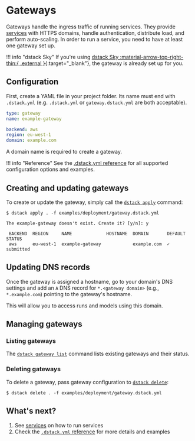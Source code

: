 # Gateways

Gateways handle the ingress traffic of running services.
They provide [services](services.md) with HTTPS domains, handle authentication, distribute load, and perform auto-scaling.
In order to run a service, you need to have at least one gateway set up.

!!! info "dstack Sky"
    If you're using [dstack Sky :material-arrow-top-right-thin:{ .external }](https://sky.dstack.ai){:target="_blank"},
    the gateway is already set up for you.

## Configuration

First, create a YAML file in your project folder. Its name must end with `.dstack.yml` (e.g. `.dstack.yml` or `gateway.dstack.yml`
are both acceptable).

<div editor-title="gateway.dstack.yml"> 

```yaml
type: gateway
name: example-gateway

backend: aws
region: eu-west-1
domain: example.com
```

</div>

A domain name is required to create a gateway.

!!! info "Reference"
    See the [.dstack.yml reference](../reference/dstack.yml/gateway.md)
    for all supported configuration options and examples.

## Creating and updating gateways

To create or update the gateway, simply call the [`dstack apply`](../reference/cli/index.md#dstack-apply) command:

<div class="termy">

```shell
$ dstack apply . -f examples/deployment/gateway.dstack.yml

The example-gateway doesn't exist. Create it? [y/n]: y

 BACKEND  REGION     NAME             HOSTNAME  DOMAIN       DEFAULT  STATUS
 aws      eu-west-1  example-gateway            example.com  ✓        submitted

```

</div>

## Updating DNS records

Once the gateway is assigned a hostname, go to your domain's DNS settings
and add an `A` DNS record for `*.<gateway domain>` (e.g., `*.example.com`) pointing to the gateway's hostname.

This will allow you to access runs and models using this domain.

## Managing gateways

### Listing gateways

The [`dstack gateway list`](../reference/cli/index.md#dstack-gateway-list) command lists existing gateways and their status.

### Deleting gateways

To delete a gateway, pass gateway configuration to [`dstack delete`](../reference/cli/index.md#dstack-delete):

<div class="termy">

```shell
$ dstack delete . -f examples/deployment/gateway.dstack.yml
```

</div>

[//]: # (TODO: Ellaborate on default`)

[//]: # (TODO: ## Accessing endpoints)

## What's next?

1. See [services](../services.md) on how to run services
2. Check the [`.dstack.yml` reference](../reference/dstack.yml/gateway.md) for more details and examples